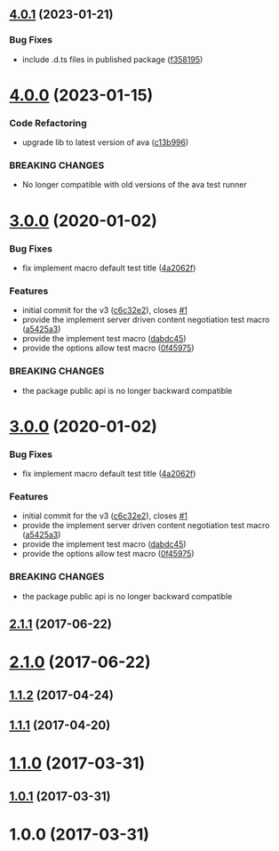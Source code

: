 ## [4.0.1](https://github.com/yeiniel/rest-hal-test-tools/compare/v4.0.0...v4.0.1) (2023-01-21)


### Bug Fixes

* include .d.ts files in published package ([f358195](https://github.com/yeiniel/rest-hal-test-tools/commit/f3581952fee911dc12285c88ea378754f244c24c))



# [4.0.0](https://github.com/yeiniel/rest-hal-test-tools/compare/v3.0.0...v4.0.0) (2023-01-15)


### Code Refactoring

* upgrade lib to latest version of ava ([c13b996](https://github.com/yeiniel/rest-hal-test-tools/commit/c13b996a6071be6f4375babcb92b6d0f759a70f5))


### BREAKING CHANGES

* No longer compatible with old versions of the ava test runner



# [3.0.0](https://github.com/yeiniel/rest-hal-test-tools/compare/v2.1.1...v3.0.0) (2020-01-02)


### Bug Fixes

* fix implement macro default test title ([4a2062f](https://github.com/yeiniel/rest-hal-test-tools/commit/4a2062f84adc81c19f024634de020fd30dda6d7b))


### Features

* initial commit for the v3 ([c6c32e2](https://github.com/yeiniel/rest-hal-test-tools/commit/c6c32e222d7d6b5db20a8654d799a757254fd782)), closes [#1](https://github.com/yeiniel/rest-hal-test-tools/issues/1)
* provide the implement server driven content negotiation test macro ([a5425a3](https://github.com/yeiniel/rest-hal-test-tools/commit/a5425a30a272a90bbef260adce63f5c298897748))
* provide the implement test macro ([dabdc45](https://github.com/yeiniel/rest-hal-test-tools/commit/dabdc45d770aec3f8daf9db930b87c39c3b0807f))
* provide the options allow test macro ([0f45975](https://github.com/yeiniel/rest-hal-test-tools/commit/0f45975afdb7a67b1076ffafc23d3eff93bea534))


### BREAKING CHANGES

* the package public api is no longer backward compatible



# [3.0.0](https://github.com/yeiniel/rest-hal-test-tools/compare/v2.1.1...v3.0.0) (2020-01-02)


### Bug Fixes

* fix implement macro default test title ([4a2062f](https://github.com/yeiniel/rest-hal-test-tools/commit/4a2062f84adc81c19f024634de020fd30dda6d7b))


### Features

* initial commit for the v3 ([c6c32e2](https://github.com/yeiniel/rest-hal-test-tools/commit/c6c32e222d7d6b5db20a8654d799a757254fd782)), closes [#1](https://github.com/yeiniel/rest-hal-test-tools/issues/1)
* provide the implement server driven content negotiation test macro ([a5425a3](https://github.com/yeiniel/rest-hal-test-tools/commit/a5425a30a272a90bbef260adce63f5c298897748))
* provide the implement test macro ([dabdc45](https://github.com/yeiniel/rest-hal-test-tools/commit/dabdc45d770aec3f8daf9db930b87c39c3b0807f))
* provide the options allow test macro ([0f45975](https://github.com/yeiniel/rest-hal-test-tools/commit/0f45975afdb7a67b1076ffafc23d3eff93bea534))


### BREAKING CHANGES

* the package public api is no longer backward compatible



## [2.1.1](https://github.com/yeiniel/rest-hal-test-tools/compare/v2.1.0...v2.1.1) (2017-06-22)



# [2.1.0](https://github.com/yeiniel/rest-hal-test-tools/compare/v2.0.0...v2.1.0) (2017-06-22)



## [1.1.2](https://github.com/yeiniel/rest-hal-test-tools/compare/v1.1.1...v1.1.2) (2017-04-24)



## [1.1.1](https://github.com/yeiniel/rest-hal-test-tools/compare/v1.1.0...v1.1.1) (2017-04-20)



# [1.1.0](https://github.com/yeiniel/rest-hal-test-tools/compare/v1.0.1...v1.1.0) (2017-03-31)



## [1.0.1](https://github.com/yeiniel/rest-hal-test-tools/compare/v1.0.0...v1.0.1) (2017-03-31)



# 1.0.0 (2017-03-31)



